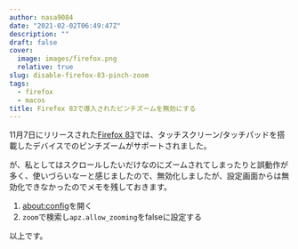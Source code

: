 ```yaml
---
author: nasa9084
date: "2021-02-02T06:49:47Z"
description: ""
draft: false
cover:
  image: images/firefox.png
  relative: true
slug: disable-firefox-83-pinch-zoom
tags:
  - firefox
  - macos
title: Firefox 83で導入されたピンチズームを無効にする
---
```



11月7日にリリースされた[Firefox 83](https://www.mozilla.org/en-US/firefox/83.0/releasenotes/)では、タッチスクリーン/タッチパッドを搭載したデバイスでのピンチズームがサポートされました。

が、私としてはスクロールしたいだけなのにズームされてしまったりと誤動作が多く、使いづらいなーと感じましたので、無効化しましたが、設定画面からは無効化できなかったのでメモを残しておきます。

1. [about:config](https://support.mozilla.org/ja/kb/about-config-editor-firefox)を開く
2. `zoom`で検索し`apz.allow_zooming`をfalseに設定する

以上です。



